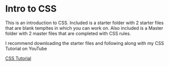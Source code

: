 <h1>Intro to CSS</h1>

<p>This is an introduction to CSS. Included is a starter folder with 2 starter files that are blank templtes in which you can work on. Also included is a Master folder with 2 master files that are completed with CSS rules.</p>

<p>I recommend downloading the starter files and following along with my CSS Tutorial on YouTube</p>
<a href="https://youtu.be/z2qInESr-B8">CSS Tutorial</a>
